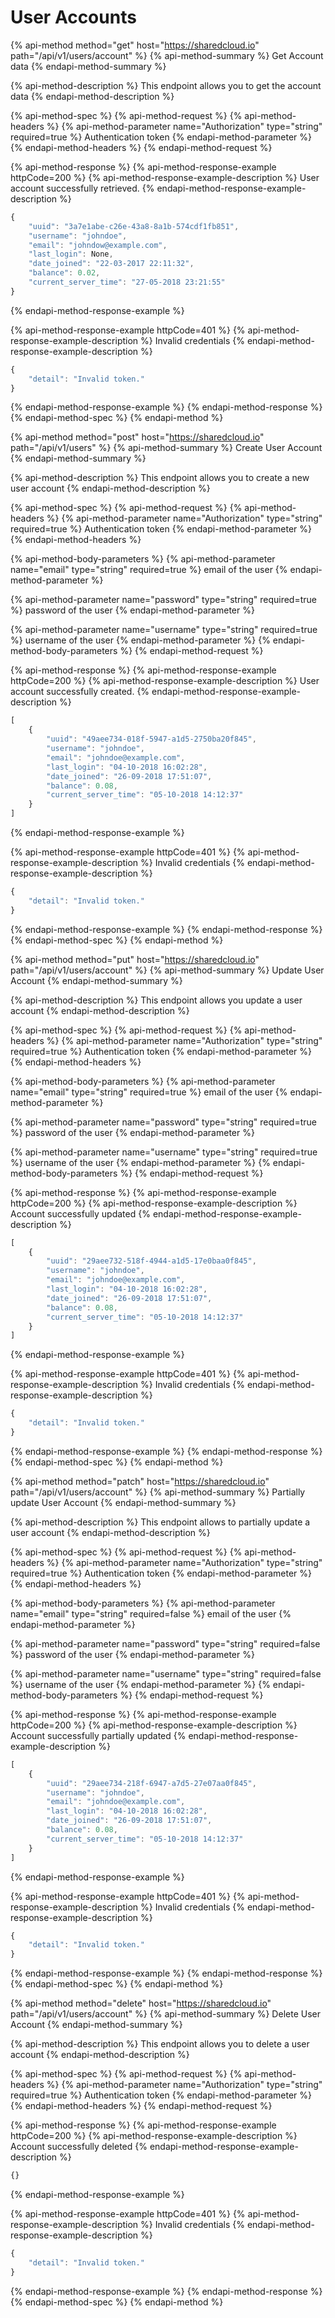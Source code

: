 # User Accounts

{% api-method method="get" host="https://sharedcloud.io" path="/api/v1/users/account" %}
{% api-method-summary %}
Get Account data
{% endapi-method-summary %}

{% api-method-description %}
This endpoint allows you to get the account data
{% endapi-method-description %}

{% api-method-spec %}
{% api-method-request %}
{% api-method-headers %}
{% api-method-parameter name="Authorization" type="string" required=true %}
 Authentication token
{% endapi-method-parameter %}
{% endapi-method-headers %}
{% endapi-method-request %}

{% api-method-response %}
{% api-method-response-example httpCode=200 %}
{% api-method-response-example-description %}
User account successfully retrieved.
{% endapi-method-response-example-description %}

```javascript
{
    "uuid": "3a7e1abe-c26e-43a8-8a1b-574cdf1fb851",
    "username": "johndoe",
    "email": "johndow@example.com",
    "last_login": None,
    "date_joined": "22-03-2017 22:11:32",
    "balance": 0.02,
    "current_server_time": "27-05-2018 23:21:55"
}
```
{% endapi-method-response-example %}

{% api-method-response-example httpCode=401 %}
{% api-method-response-example-description %}
Invalid credentials
{% endapi-method-response-example-description %}

```javascript
{
    "detail": "Invalid token."
}
```
{% endapi-method-response-example %}
{% endapi-method-response %}
{% endapi-method-spec %}
{% endapi-method %}

{% api-method method="post" host="https://sharedcloud.io" path="/api/v1/users" %}
{% api-method-summary %}
Create User Account
{% endapi-method-summary %}

{% api-method-description %}
This endpoint allows you to create a new user account
{% endapi-method-description %}

{% api-method-spec %}
{% api-method-request %}
{% api-method-headers %}
{% api-method-parameter name="Authorization" type="string" required=true %}
Authentication token
{% endapi-method-parameter %}
{% endapi-method-headers %}

{% api-method-body-parameters %}
{% api-method-parameter name="email" type="string" required=true %}
email of the user
{% endapi-method-parameter %}

{% api-method-parameter name="password" type="string" required=true %}
password of the user
{% endapi-method-parameter %}

{% api-method-parameter name="username" type="string" required=true %}
username of the user
{% endapi-method-parameter %}
{% endapi-method-body-parameters %}
{% endapi-method-request %}

{% api-method-response %}
{% api-method-response-example httpCode=200 %}
{% api-method-response-example-description %}
User account successfully created.
{% endapi-method-response-example-description %}

```javascript
[
    {
        "uuid": "49aee734-018f-5947-a1d5-2750ba20f845",
        "username": "johndoe",
        "email": "johndoe@example.com",
        "last_login": "04-10-2018 16:02:28",
        "date_joined": "26-09-2018 17:51:07",
        "balance": 0.08,
        "current_server_time": "05-10-2018 14:12:37"
    }
]
```
{% endapi-method-response-example %}

{% api-method-response-example httpCode=401 %}
{% api-method-response-example-description %}
Invalid credentials
{% endapi-method-response-example-description %}

```javascript
{
    "detail": "Invalid token."
}
```
{% endapi-method-response-example %}
{% endapi-method-response %}
{% endapi-method-spec %}
{% endapi-method %}

{% api-method method="put" host="https://sharedcloud.io" path="/api/v1/users/account" %}
{% api-method-summary %}
Update User Account
{% endapi-method-summary %}

{% api-method-description %}
This endpoint allows you update a user account
{% endapi-method-description %}

{% api-method-spec %}
{% api-method-request %}
{% api-method-headers %}
{% api-method-parameter name="Authorization" type="string" required=true %}
Authentication token
{% endapi-method-parameter %}
{% endapi-method-headers %}

{% api-method-body-parameters %}
{% api-method-parameter name="email" type="string" required=true %}
email of the user
{% endapi-method-parameter %}

{% api-method-parameter name="password" type="string" required=true %}
password of the user
{% endapi-method-parameter %}

{% api-method-parameter name="username" type="string" required=true %}
username of the user
{% endapi-method-parameter %}
{% endapi-method-body-parameters %}
{% endapi-method-request %}

{% api-method-response %}
{% api-method-response-example httpCode=200 %}
{% api-method-response-example-description %}
Account successfully updated
{% endapi-method-response-example-description %}

```javascript
[
    {
        "uuid": "29aee732-518f-4944-a1d5-17e0baa0f845",
        "username": "johndoe",
        "email": "johndoe@example.com",
        "last_login": "04-10-2018 16:02:28",
        "date_joined": "26-09-2018 17:51:07",
        "balance": 0.08,
        "current_server_time": "05-10-2018 14:12:37"
    }
]
```
{% endapi-method-response-example %}

{% api-method-response-example httpCode=401 %}
{% api-method-response-example-description %}
Invalid credentials
{% endapi-method-response-example-description %}

```javascript
{
    "detail": "Invalid token."
}
```
{% endapi-method-response-example %}
{% endapi-method-response %}
{% endapi-method-spec %}
{% endapi-method %}

{% api-method method="patch" host="https://sharedcloud.io" path="/api/v1/users/account" %}
{% api-method-summary %}
Partially update User Account
{% endapi-method-summary %}

{% api-method-description %}
This endpoint allows to partially update a user account
{% endapi-method-description %}

{% api-method-spec %}
{% api-method-request %}
{% api-method-headers %}
{% api-method-parameter name="Authorization" type="string" required=true %}
Authentication token
{% endapi-method-parameter %}
{% endapi-method-headers %}

{% api-method-body-parameters %}
{% api-method-parameter name="email" type="string" required=false %}
email of the user
{% endapi-method-parameter %}

{% api-method-parameter name="password" type="string" required=false %}
password of the user
{% endapi-method-parameter %}

{% api-method-parameter name="username" type="string" required=false %}
username of the user
{% endapi-method-parameter %}
{% endapi-method-body-parameters %}
{% endapi-method-request %}

{% api-method-response %}
{% api-method-response-example httpCode=200 %}
{% api-method-response-example-description %}
Account successfully partially updated
{% endapi-method-response-example-description %}

```javascript
[
    {
        "uuid": "29aee734-218f-6947-a7d5-27e07aa0f845",
        "username": "johndoe",
        "email": "johndoe@example.com",
        "last_login": "04-10-2018 16:02:28",
        "date_joined": "26-09-2018 17:51:07",
        "balance": 0.08,
        "current_server_time": "05-10-2018 14:12:37"
    }
]
```
{% endapi-method-response-example %}

{% api-method-response-example httpCode=401 %}
{% api-method-response-example-description %}
Invalid credentials
{% endapi-method-response-example-description %}

```javascript
{
    "detail": "Invalid token."
}
```
{% endapi-method-response-example %}
{% endapi-method-response %}
{% endapi-method-spec %}
{% endapi-method %}

{% api-method method="delete" host="https://sharedcloud.io" path="/api/v1/users/account" %}
{% api-method-summary %}
Delete User Account
{% endapi-method-summary %}

{% api-method-description %}
This endpoint allows you to delete a user account
{% endapi-method-description %}

{% api-method-spec %}
{% api-method-request %}
{% api-method-headers %}
{% api-method-parameter name="Authorization" type="string" required=true %}
Authentication token
{% endapi-method-parameter %}
{% endapi-method-headers %}
{% endapi-method-request %}

{% api-method-response %}
{% api-method-response-example httpCode=200 %}
{% api-method-response-example-description %}
Account successfully deleted
{% endapi-method-response-example-description %}

```javascript
{}
```
{% endapi-method-response-example %}

{% api-method-response-example httpCode=401 %}
{% api-method-response-example-description %}
Invalid credentials
{% endapi-method-response-example-description %}

```javascript
{
    "detail": "Invalid token."
}
```
{% endapi-method-response-example %}
{% endapi-method-response %}
{% endapi-method-spec %}
{% endapi-method %}



